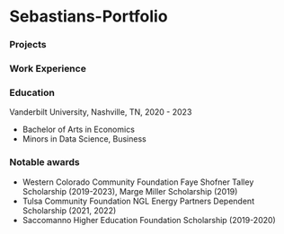 # Sebastians-Portfolio
### Projects
### Work Experience
### Education
Vanderbilt University, Nashville, TN, 2020 - 2023
- Bachelor of Arts in Economics
- Minors in Data Science, Business

### Notable awards
- Western Colorado Community Foundation Faye Shofner Talley Scholarship (2019-2023), Marge Miller Scholarship (2019)
- Tulsa Community Foundation NGL Energy Partners Dependent Scholarship (2021, 2022)
- Saccomanno Higher Education Foundation Scholarship (2019-2020)
